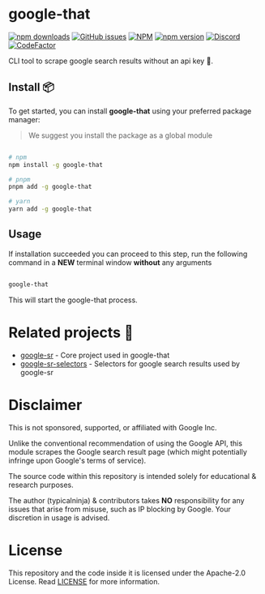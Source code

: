 # google-that

[![npm downloads](https://img.shields.io/npm/dw/google-that)](https://www.npmjs.com/package/google-that)
[![GitHub issues](https://img.shields.io/github/issues/typicalninja/google-sr)](https://github.com/typicalninja/google-sr/issues)
[![NPM](https://img.shields.io/npm/l/google-that)](https://www.npmjs.com/package/google-that)
[![npm version](https://img.shields.io/npm/v/google-that)](https://www.npmjs.com/package/google-that)
[![Discord](https://img.shields.io/discord/807868280387665970)](https://discord.gg/ynwckXS9T2)
[![CodeFactor](https://www.codefactor.io/repository/github/typicalninja/google-sr/badge)](https://www.codefactor.io/repository/github/typicalninja/google-sr)

CLI tool to scrape google search results without an api key 🚀.


## Install 📦

To get started, you can install **google-that** using your preferred package manager:

> We suggest you install the package as a global module

```bash

# npm
npm install -g google-that

# pnpm 
pnpm add -g google-that

# yarn
yarn add -g google-that
```

## Usage

If installation succeeded you can proceed to this step, run the following command in a **NEW** terminal window **without** any arguments

```bash

google-that

```

This will start the google-that process.


# Related projects 🥂

* [google-sr](https://g-sr.vercel.app/google/sr) - Core project used in google-that
* [google-sr-selectors](https://g-sr.vercel.app/google/selectors) - Selectors for google search results used by google-sr

# Disclaimer

This is not sponsored, supported, or affiliated with Google Inc.

Unlike the conventional recommendation of using the Google API, this module scrapes the Google search result page (which might potentially infringe upon Google's terms of service).

The source code within this repository is intended solely for educational & research purposes.

The author (typicalninja) & contributors takes **NO** responsibility for any issues that arise from misuse, such as IP blocking by Google. Your discretion in usage is advised.

# License

This repository and the code inside it is licensed under the Apache-2.0 License. Read [LICENSE](./LICENSE) for more information.